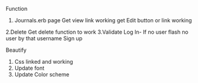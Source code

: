 Function
1. Journals.erb page
  Get view link working
  get Edit button or link working

2.Delete
  Get delete function to work
3.Validate
  Log In- If no user flash no user by that username
  Sign up


Beautify
1. Css linked and working
2. Update font
3. Update Color scheme
